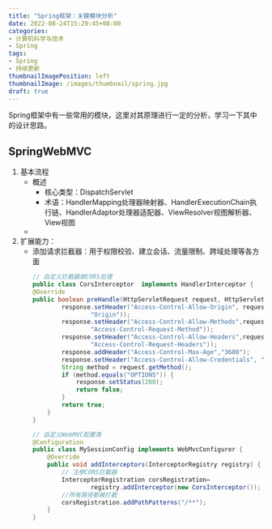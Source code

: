 ```yaml
---
title: "Spring框架：关键模块分析"
date: 2022-08-24T15:29:45+08:00
categories:
- 计算机科学与技术
- Spring
tags:
- Spring
- 持续更新
thumbnailImagePosition: left
thumbnailImage: /images/thumbnail/spring.jpg
draft: true
---
```

Spring框架中有一些常用的模块，这里对其原理进行一定的分析，学习一下其中的设计思路。
<!--more-->
## SpringWebMVC
1. 基本流程
    - 概述
        - 核心类型：DispatchServlet
        - 术语：HandlerMapping处理器映射器、HandlerExecutionChain执行链、HandlerAdaptor处理器适配器、ViewResolver视图解析器、View视图
    - 
1. 扩展能力：
    - 添加请求拦截器：用于权限校验、建立会话、流量限制、跨域处理等各方面
        ```java
        // 自定义拦截器做CORS处理
        public class CorsInterceptor  implements HandlerInterceptor {
        @Override
        public boolean preHandle(HttpServletRequest request, HttpServletResponse response, Object handler) throws Exception {
                response.setHeader("Access-Control-Allow-Origin", request.getHeader(
                        "Origin"));
                response.setHeader("Access-Control-Allow-Methods",request.getHeader(
                        "Access-Control-Request-Method"));
                response.setHeader("Access-Control-Allow-Headers",request.getHeader(
                        "Access-Control-Request-Headers"));
                response.addHeader("Access-Control-Max-Age","3600");
                response.setHeader("Access-Control-Allow-Credentials", "true");
                String method = request.getMethod();
                if (method.equals("OPTIONS")) {
                    response.setStatus(200);
                    return false;
                }
                return true;
            }
        }

        // 自定义WebMVC配置类
        @Configuration
        public class MySessionConfig implements WebMvcConfigurer {
            @Override
            public void addInterceptors(InterceptorRegistry registry) {
                // 注册CORS拦截器
                InterceptorRegistration corsRegistration=
                        registry.addInterceptor(new CorsInterceptor());
                //所有路径都被拦截
                corsRegistration.addPathPatterns("/**");
            }
        }

        ```